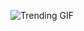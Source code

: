 
<!-- GIF_SECTION -->
![Trending GIF](https://media2.giphy.com/media/v1.Y2lkPThiYjIxNzcyMTJsbzZpa3FiMGlxYTRlYXFieTI5bHNnOWpiaXVpdW9nMTBtcGx3eiZlcD12MV9naWZzX3NlYXJjaCZjdD1n/khMQDMRqOBEToISmyp/giphy.gif)
<!-- END_GIF_SECTION -->
